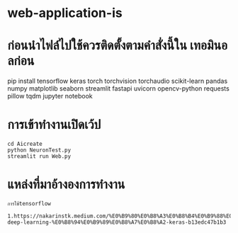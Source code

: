 # web-application-is


# ก่อนนำไฟล์ไปใช้ควรติดตั้งตามคำสั่งนี้ใน เทอมินอลก่อน

pip install tensorflow keras torch torchvision torchaudio scikit-learn pandas numpy matplotlib seaborn streamlit fastapi uvicorn opencv-python requests pillow tqdm jupyter notebook

# การเข้าทำงานเปิดเว้ป
    cd Aicreate
    python NeuronTest.py
    streamlit run Web.py
# แหล่งที่มาอ้างองการทำงาน

    การใช้tensorflow 
        1.https://nakarinstk.medium.com/%E0%B9%80%E0%B8%A3%E0%B8%B4%E0%B9%88%E0%B8%A1%E0%B8%95%E0%B9%89%E0%B8%99-deep-learning-%E0%B8%94%E0%B9%89%E0%B8%A7%E0%B8%A2-keras-b13edc47b1b3



